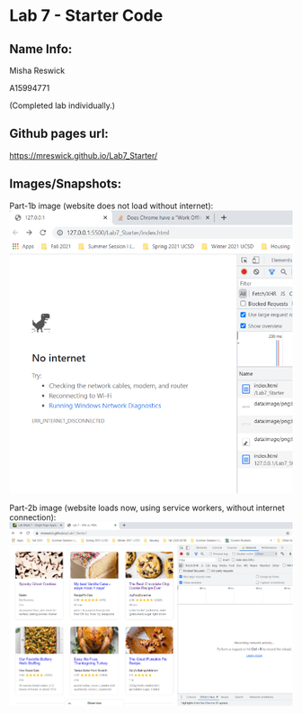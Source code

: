 # Lab 7 - Starter Code
## Name Info:
Misha Reswick

A15994771

(Completed lab individually.)

## Github pages url:
https://mreswick.github.io/Lab7_Starter/

## Images/Snapshots:
Part-1b image (website does not load without internet):
![part-1b](assets/images/part-1b.PNG)

Part-2b image (website loads now, using service workers, without
internet connection):
![part-2b](assets/images/part-2b.PNG)